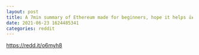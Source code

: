 ```yaml
--- 
layout: post 
title: A 7min summary of Ethereum made for beginners, hope it helps 👍 
date: 2021-06-23 1624485341 
categories: reddit 
--- 
```

https://redd.it/o6myh8